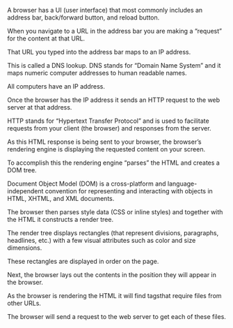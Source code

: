 <html>
<head>
</head>
<body>
<p>A browser has a UI (user interface) that most commonly includes an address bar, back/forward button, and reload button.</P>
<p>When you navigate to a URL in the address bar you are making a “request” for the content at that URL.</P>
<p>That URL you typed into the address bar maps to an IP address.</p>
<p>This is called a DNS lookup. DNS stands for “Domain Name System” and it maps numeric computer addresses to human readable names.</p>
<p>All computers have an IP address.</p>
<p>Once the browser has the IP address it sends an HTTP request to the web server at that address.</p>
<P>HTTP stands for “Hypertext Transfer Protocol” and is used to facilitate requests from your client (the browser) and responses from the server.</p>
<p>As this HTML response is being sent to your browser, the browser’s rendering engine is displaying the requested content on your screen.</p>
<p>To accomplish this the rendering engine “parses” the HTML and creates a DOM tree.</p>
<p>Document Object Model (DOM) is a cross-platform and language-independent convention for representing and interacting with objects in HTML, XHTML, and XML documents.</P>
<p>The browser then parses style data (CSS or inline styles) and together with the HTML it constructs a render tree.</p>
<p>The render tree displays rectangles (that represent divisions, paragraphs, headlines, etc.) with a few visual attributes such as color and size dimensions.</p>
<p>These rectangles are displayed in order on the page.</p>
<p>Next, the browser lays out the contents in the position they will appear in the browser.</p>
<p>As the browser is rendering the HTML it will find tagsthat require files from other URLs.</p>
<p>The browser will send a request to the web server to get each of these files.</p>
</body>
</html>




